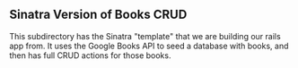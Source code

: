 ## Sinatra Version of Books CRUD

This subdirectory has the Sinatra "template" that we are building our rails app from.  It uses the Google Books API to seed a database with books, and then has full CRUD actions for those books.
